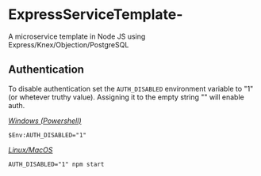 # ExpressServiceTemplate-
A microservice template in Node JS using Express/Knex/Objection/PostgreSQL

## Authentication

To disable authentication set the `AUTH_DISABLED` environment variable to "1" (or whetever truthy value). Assigning it to the empty string "" will enable auth. 

<u> _Windows (Powershell)_ </u>

```
$Env:AUTH_DISABLED="1"
```

<u> _Linux/MacOS_ </u>

```
AUTH_DISABLED="1" npm start
```

